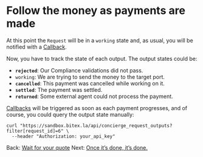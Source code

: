 
# Follow the money as payments are made

At this point the `Request` will be in a `working` state and, as usual, you will be notified with a [Callback](/docs/concierge/callbacks).

Now, you have to track the state of each output. The output states could be:

  - **`rejected`**:  Our Compliance validations did not pass.
  - `working`:   We are trying to send the money to the target port.
  - **`cancelled`**: This payment was cancelled while working on it.
  - **`settled`**:   The payment was settled.
  - **`returned`**:  Some external agent could not process the payment.

[Callbacks](/docs/concierge/callbacks) will be triggered as soon as each payment progresses, and of course, you could query the output state manually:

```
curl "https://sandbox.bitex.la/api/concierge_request_outputs?filter[request_id]=6" \
  --header "Authorization: your_api_key"
```

<div class="footer-nav">
  <span>
    Back:
    <a href="/concierge/wait">Wait for your quote</a>
  </span>
  <span class="forth">
      Next: <a href="/concierge/once">Once it’s done, it’s done.</a>
  </span>
</div>
